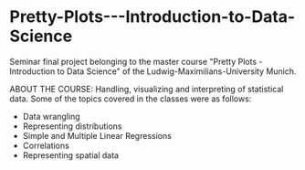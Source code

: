 # Pretty-Plots---Introduction-to-Data-Science
Seminar final project belonging to the master course "Pretty Plots - Introduction to Data Science" of the Ludwig-Maximilians-University Munich.

ABOUT THE COURSE:
Handling, visualizing and interpreting of statistical data.
Some of the topics covered in the classes were as follows:
- Data wrangling
- Representing distributions
- Simple and Multiple Linear Regressions
- Correlations
- Representing spatial data
